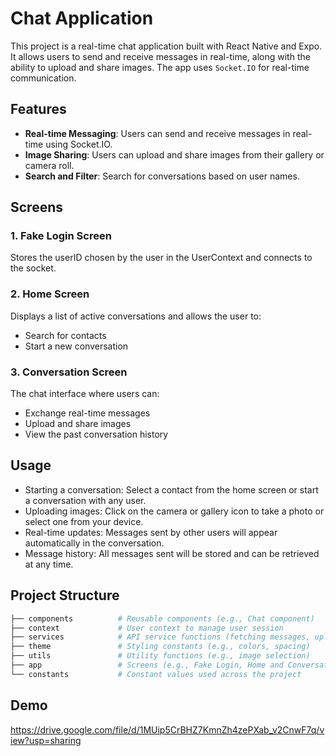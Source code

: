 # Chat Application

This project is a real-time chat application built with React Native and Expo. It allows users to send and receive messages in real-time, along with the ability to upload and share images. The app uses `Socket.IO` for real-time communication.

## Features

- **Real-time Messaging**: Users can send and receive messages in real-time using Socket.IO.
- **Image Sharing**: Users can upload and share images from their gallery or camera roll.
- **Search and Filter**: Search for conversations based on user names.

## Screens

### 1. Fake Login Screen
Stores the userID chosen by the user in the UserContext and connects to the socket.

### 2. Home Screen
Displays a list of active conversations and allows the user to:
- Search for contacts
- Start a new conversation

### 3. Conversation Screen
The chat interface where users can:
- Exchange real-time messages
- Upload and share images
- View the past conversation history

## Usage
- Starting a conversation: Select a contact from the home screen or start a conversation with any user.
- Uploading images: Click on the camera or gallery icon to take a photo or select one from your device.
- Real-time updates: Messages sent by other users will appear automatically in the conversation.
- Message history: All messages sent will be stored and can be retrieved at any time.

## Project Structure

```bash
├── components          # Reusable components (e.g., Chat component)
├── context             # User context to manage user session
├── services            # API service functions (fetching messages, uploading images, etc.)
├── theme               # Styling constants (e.g., colors, spacing)
├── utils               # Utility functions (e.g., image selection)
├── app                 # Screens (e.g., Fake Login, Home and Conversation)
└── constants           # Constant values used across the project
```

## Demo

https://drive.google.com/file/d/1MUip5CrBHZ7KmnZh4zePXab_v2CnwF7q/view?usp=sharing
